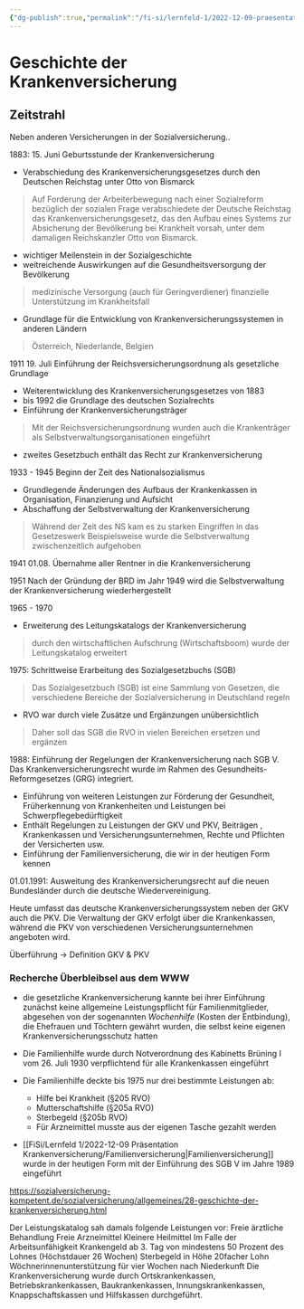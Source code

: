 ```yaml
---
{"dg-publish":true,"permalink":"/fi-si/lernfeld-1/2022-12-09-praesentation-krankenversicherung/geschichte-der-krankenversicherung/"}
---
```



# Geschichte der Krankenversicherung

## Zeitstrahl
Neben anderen Versicherungen in der Sozialversicherung..

1883:
15. Juni 
Geburtsstunde der Krankenversicherung
- Verabschiedung des Krankenversicherungsgesetzes durch den Deutschen Reichstag unter Otto von Bismarck 
> Auf Forderung der Arbeiterbewegung nach einer Sozialreform bezüglich der sozialen Frage verabschiedete der Deutsche Reichstag das Krankenversicherungsgesetz, das den Aufbau eines Systems zur Absicherung der Bevölkerung bei Krankheit vorsah, unter dem damaligen Reichskanzler Otto von Bismarck.

- wichtiger Meilenstein in der Sozialgeschichte 
- weitreichende Auswirkungen auf die Gesundheitsversorgung der Bevölkerung
> medizinische Versorgung (auch für Geringverdiener)
> finanzielle Unterstützung im Krankheitsfall

- Grundlage für die Entwicklung von Krankenversicherungssystemen in anderen Ländern
> Österreich, Niederlande, Belgien

1911 
19. Juli
Einführung der Reichsversicherungsordnung als gesetzliche Grundlage
- Weiterentwicklung des Krankenversicherungsgesetzes von 1883
- bis 1992 die Grundlage des deutschen Sozialrechts
- Einführung der Krankenversicherungsträger 
> Mit der Reichsversicherungsordnung wurden auch die Krankenträger als Selbstverwaltungsorganisationen eingeführt
- zweites Gesetzbuch enthält das Recht zur Krankenversicherung

1933 - 1945 
Beginn der Zeit des Nationalsozialismus
- Grundlegende Änderungen des Aufbaus der Krankenkassen in Organisation, Finanzierung und Aufsicht
- Abschaffung der Selbstverwaltung der Krankenversicherung
> Während der Zeit des NS kam es zu starken Eingriffen in das Gesetzeswerk
> Beispielsweise wurde die Selbstverwaltung zwischenzeitlich aufgehoben

1941
01.08.
Übernahme aller Rentner in die Krankenversicherung

1951 
Nach der Gründung der BRD im Jahr 1949 wird die Selbstverwaltung der Krankenversicherung wiederhergestellt 

1965 - 1970
- Erweiterung des Leitungskatalogs der Krankenversicherung
> durch den wirtschaftlichen Aufschrung (Wirtschaftsboom) wurde der Leitungskatalog erweitert

1975: Schrittweise Erarbeitung des Sozialgesetzbuchs (SGB)
> Das Sozialgesetzbuch (SGB) ist eine Sammlung von Gesetzen, die verschiedene Bereiche der Sozialversicherung in Deutschland regeln
- RVO war durch viele Zusätze und Ergänzungen unübersichtlich
> Daher soll das SGB die RVO in vielen Bereichen ersetzen und ergänzen

1988: Einführung der Regelungen der Krankenversicherung nach SGB V.
Das Krankenversicherungsrecht wurde im Rahmen des Gesundheits-Reformgesetzes (GRG) integriert.
- Einführung von weiteren Leistungen zur Förderung der Gesundheit, Früherkennung von Krankenheiten und Leistungen bei Schwerpflegebedürftigkeit
- Enthält Regelungen zu Leistungen der GKV und PKV, Beiträgen , Krankenkassen und Versicherungsunternehmen, Rechte und Pflichten der Versicherten usw.
- Einführung der Familienversicherung, die wir in der heutigen Form kennen

01.01.1991: Ausweitung des Krankenversicherungsrecht auf die neuen Bundesländer durch die deutsche Wiedervereinigung.

Heute umfasst das deutsche Krankenversicherungssystem neben der GKV auch die PKV.
Die Verwaltung der GKV erfolgt über die Krankenkassen, während die PKV von verschiedenen Versicherungsunternehmen angeboten wird.

Überführung → Definition GKV & PKV

### Recherche Überbleibsel aus dem WWW

- die gesetzliche Krankenversicherung kannte bei ihrer Einführung zunächst keine allgemeine Leistungspflicht für Familienmitglieder, abgesehen von der sogenannten *Wochenhilfe* (Kosten der Entbindung), die Ehefrauen und Töchtern gewährt wurden, die selbst keine eigenen Krankenversicherungsschutz hatten

- Die Familienhilfe wurde durch Notverordnung des Kabinetts Brüning I vom 26. Juli 1930 verpflichtend für alle Krankenkassen eingeführt
- Die Familienhilfe deckte bis 1975 nur drei bestimmte Leistungen ab:
	- Hilfe bei Krankheit (§205 RVO)
	- Mutterschaftshilfe (§205a RVO)
	- Sterbegeld (§205b RVO)
	- Für Arzneimittel musste aus der eigenen Tasche gezahlt werden

- [[FiSi/Lernfeld 1/2022-12-09 Präsentation Krankenversicherung/Familienversicherung\|Familienversicherung]] wurde in der heutigen Form mit der Einführung des SGB V im Jahre 1989 eingeführt


https://sozialversicherung-kompetent.de/sozialversicherung/allgemeines/28-geschichte-der-krankenversicherung.html

Der Leistungskatalog sah damals folgende Leistungen vor:
Freie ärztliche Behandlung
Freie Arzneimittel
Kleinere Heilmittel
Im Falle der Arbeitsunfähigkeit Krankengeld ab 3. Tag von mindestens 50 Prozent des Lohnes (Höchstdauer 26 Wochen)
Sterbegeld in Höhe 20facher Lohn
Wöchnerinnenunterstützung für vier Wochen nach Niederkunft
Die Krankenversicherung wurde durch Ortskrankenkassen, Betriebskrankenkassen, Baukrankenkassen, Innungskrankenkassen, Knappschaftskassen und Hilfskassen durchgeführt.


